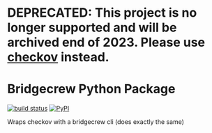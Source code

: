 # DEPRECATED: This project is no longer supported and will be archived end of 2023. Please use [checkov](https://github.com/bridgecrewio/checkov) instead.

# Bridgecrew Python Package
[![build status](https://github.com/bridgecrewio/bridgecrew-py/workflows/release/badge.svg)](https://github.com/bridgecrewio/bridgecrew-py/actions?query=workflow%3Arelease)
[![PyPI](https://img.shields.io/pypi/v/bridgecrew)](https://pypi.org/project/checkov/)

Wraps checkov with a bridgecrew cli (does exactly the same)
